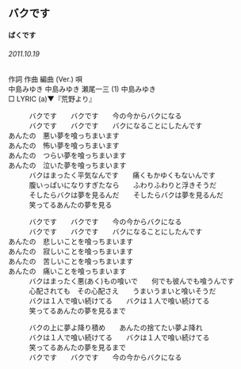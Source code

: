 ## バクです
#### ばくです
###### 2011.10.19


作詞  作曲  編曲 (Ver.)   唄   
中島みゆき   中島みゆき   瀬尾一三 (1)  中島みゆき   
□ LYRIC (a)▼『荒野より』   
   
   
　　　バクです　　バクです　　今の今からバクになる   
　　　バクです　　バクです　　バクになることにしたんです   
あんたの　悪い夢を喰っちまいます   
あんたの　怖い夢を喰っちまいます   
あんたの　つらい夢を喰っちまいます   
あんたの　泣いた夢を喰っちまいます   
　　　バクはまったく平気なんです　　痛くもかゆくもないんです   
　　　腹いっぱいになりすぎたなら　　ふわりふわりと浮きそうだ   
　　　そしたらバクは夢を見るんだ　　そしたらバクは夢を見るんだ   
　　　笑ってるあんたの夢を見る   
   
　　　バクです　　バクです　　今の今からバクになる   
　　　バクです　　バクです　　バクになることにしたんです   
あんたの　悲しいことを喰っちまいます   
あんたの　寂しいことを喰っちまいます   
あんたの　苦しいことを喰っちまいます   
あんたの　痛いことを喰っちまいます   
　　　バクはまったく悪(あく)もの喰いで　　何でも彼んでも喰うんです   
　　　心配されても　その心配さえ　　うまいうまいと喰いそうだ   
　　　バクは１人で喰い続けてる　　バクは１人で喰い続けてる   
　　　笑ってるあんたの夢を見るまで   
   
　　　バクの上に夢よ降り積め　　あんたの捨てたい夢よ降れ   
　　　バクは１人で喰い続けてる　　バクは１人で喰い続けてる   
　　　笑ってるあんたの夢を見るまで   
　　　バクです　　バクです　　今の今からバクになる   